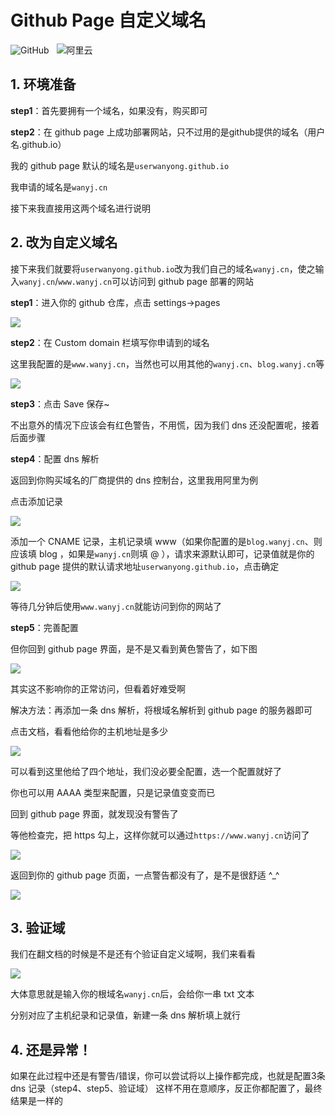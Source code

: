 # Github Page 自定义域名
<img src="https://img.shields.io/badge/-GitHub-181717?logo=GitHub&logoColor=FFF" alt="GitHub" style="display: inline-block;margin-right: 2px" /> 
<img src="https://img.shields.io/badge/-GitHub Page-8A2E2" alt="" style="display: inline-block;margin-right: 2px"/> 
<img src="https://img.shields.io/badge/-阿里云-FF6A00?logo=Alibaba-Cloud&logoColor=FFF" alt="阿里云" style="display: inline-block;margin-right: 2px" /> 
<img src="https://img.shields.io/badge/-Dns-8A2BE2" alt="" style="display: inline-block;margin-right: 2px"/> 

## 1. 环境准备
**step1**：首先要拥有一个域名，如果没有，购买即可

**step2**：在 github page 上成功部署网站，只不过用的是github提供的域名（用户名.github.io）

我的 github page 默认的域名是`userwanyong.github.io`

我申请的域名是`wanyj.cn`

接下来我直接用这两个域名进行说明

## 2. 改为自定义域名
接下来我们就要将`userwanyong.github.io`改为我们自己的域名`wanyj.cn`，使之输入`wanyj.cn`/`www.wanyj.cn`可以访问到 github page 部署的网站

**step1**：进入你的 github 仓库，点击 settings->pages

![](https://blog-1375280847.cos.ap-beijing.myqcloud.com/images/202508231300156.png)

**step2**：在 Custom domain 栏填写你申请到的域名

这里我配置的是`www.wanyj.cn`，当然也可以用其他的`wanyj.cn`、`blog.wanyj.cn`等

![](https://blog-1375280847.cos.ap-beijing.myqcloud.com/images/202508231304685.png)

**step3**：点击 Save 保存~

不出意外的情况下应该会有红色警告，不用慌，因为我们 dns 还没配置呢，接着后面步骤

**step4**：配置 dns 解析

返回到你购买域名的厂商提供的 dns 控制台，这里我用阿里为例

点击添加记录

![](https://blog-1375280847.cos.ap-beijing.myqcloud.com/images/202508231305226.png)

添加一个 CNAME 记录，主机记录填 www（如果你配置的是`blog.wanyj.cn`、则应该填 blog ，如果是`wanyj.cn`则填 @ ），请求来源默认即可，记录值就是你的 github page 提供的默认请求地址`userwanyong.github.io`，点击确定

![](https://blog-1375280847.cos.ap-beijing.myqcloud.com/images/202508231307038.png)

等待几分钟后使用`www.wanyj.cn`就能访问到你的网站了

**step5**：完善配置

但你回到 github page 界面，是不是又看到黄色警告了，如下图

![](https://blog-1375280847.cos.ap-beijing.myqcloud.com/images/202508231309220.png)

其实这不影响你的正常访问，但看着好难受啊

解决方法：再添加一条 dns 解析，将根域名解析到 github page 的服务器即可

点击文档，看看他给你的主机地址是多少

![](https://blog-1375280847.cos.ap-beijing.myqcloud.com/images/202508231310921.png)

可以看到这里他给了四个地址，我们没必要全配置，选一个配置就好了

你也可以用 AAAA 类型来配置，只是记录值变变而已

回到 github page 界面，就发现没有警告了

等他检查完，把 https 勾上，这样你就可以通过`https://www.wanyj.cn`访问了

![](https://blog-1375280847.cos.ap-beijing.myqcloud.com/images/202508231311579.png)

返回到你的 github page 页面，一点警告都没有了，是不是很舒适 ^_^

![](https://blog-1375280847.cos.ap-beijing.myqcloud.com/images/202508231312111.png)

## 3. 验证域
我们在翻文档的时候是不是还有个验证自定义域啊，我们来看看

<Linkcard url="https://docs.github.com/en/pages/configuring-a-custom-domain-for-your-github-pages-site/verifying-your-custom-domain-for-github-pages
" title="点击查看文档" description="https://docs.github.com/en/pages" logo="https://blog-1375280847.cos.ap-beijing.myqcloud.com/images/202508231213971.png"></Linkcard>

![](https://blog-1375280847.cos.ap-beijing.myqcloud.com/images/202508231318415.png)

大体意思就是输入你的根域名`wanyj.cn`后，会给你一串 txt 文本

分别对应了主机纪录和记录值，新建一条 dns 解析填上就行

## 4. 还是异常！
如果在此过程中还是有警告/错误，你可以尝试将以上操作都完成，也就是配置3条 dns 记录（step4、step5、验证域）
这样不用在意顺序，反正你都配置了，最终结果是一样的
